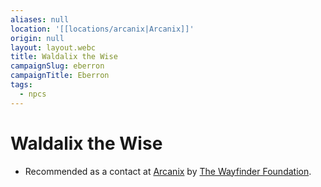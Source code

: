 ```yaml
---
aliases: null
location: '[[locations/arcanix|Arcanix]]'
origin: null
layout: layout.webc
title: Waldalix the Wise
campaignSlug: eberron
campaignTitle: Eberron
tags:
  - npcs
---
```

# Waldalix the Wise

- Recommended as a contact at [Arcanix](locations/arcanix.md) by [The Wayfinder Foundation](other/the-wayfinder-foundation.md).
